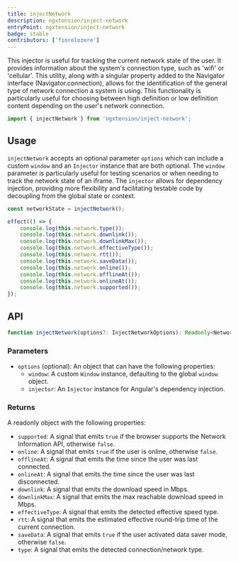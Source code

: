 ```yaml
---
title: injectNetwork
description: ngxtension/inject-network
entryPoint: ngxtension/inject-network
badge: stable
contributors: ['fiorelozere']
---
```


This injector is useful for tracking the current network state of the user. It provides information about the system's connection type, such as 'wifi' or 'cellular'. This utility, along with a singular property added to the Navigator interface (Navigator.connection), allows for the identification of the general type of network connection a system is using. This functionality is particularly useful for choosing between high definition or low definition content depending on the user's network connection.

```ts
import { injectNetwork } from 'ngxtension/inject-network';
```

## Usage

`injectNetwork` accepts an optional parameter `options` which can include a custom `window` and an `Injector` instance that are both optional. The `window` parameter is particularly useful for testing scenarios or when needing to track the network state of an iframe. The `injector` allows for dependency injection, providing more flexibility and facilitating testable code by decoupling from the global state or context.

```ts
const networkState = injectNetwork();

effect(() => {
	console.log(this.network.type());
	console.log(this.network.downlink());
	console.log(this.network.downlinkMax());
	console.log(this.network.effectiveType());
	console.log(this.network.rtt());
	console.log(this.network.saveData());
	console.log(this.network.online());
	console.log(this.network.offlineAt());
	console.log(this.network.onlineAt());
	console.log(this.network.supported());
});
```

## API

```ts
function injectNetwork(options?: InjectNetworkOptions): Readonly<NetworkState>;
```

### Parameters

- `options` (optional): An object that can have the following properties:
  - `window`: A custom `Window` instance, defaulting to the global `window` object.
  - `injector`: An `Injector` instance for Angular's dependency injection.

### Returns

A readonly object with the following properties:

- `supported`: A signal that emits `true` if the browser supports the Network Information API, otherwise `false`.
- `online`: A signal that emits `true` if the user is online, otherwise `false`.
- `offlineAt`: A signal that emits the time since the user was last connected.
- `onlineAt`: A signal that emits the time since the user was last disconnected.
- `downlink`: A signal that emits the download speed in Mbps.
- `downlinkMax`: A signal that emits the max reachable download speed in Mbps.
- `effectiveType`: A signal that emits the detected effective speed type.
- `rtt`: A signal that emits the estimated effective round-trip time of the current connection.
- `saveData`: A signal that emits `true` if the user activated data saver mode, otherwise `false`.
- `type`: A signal that emits the detected connection/network type.
